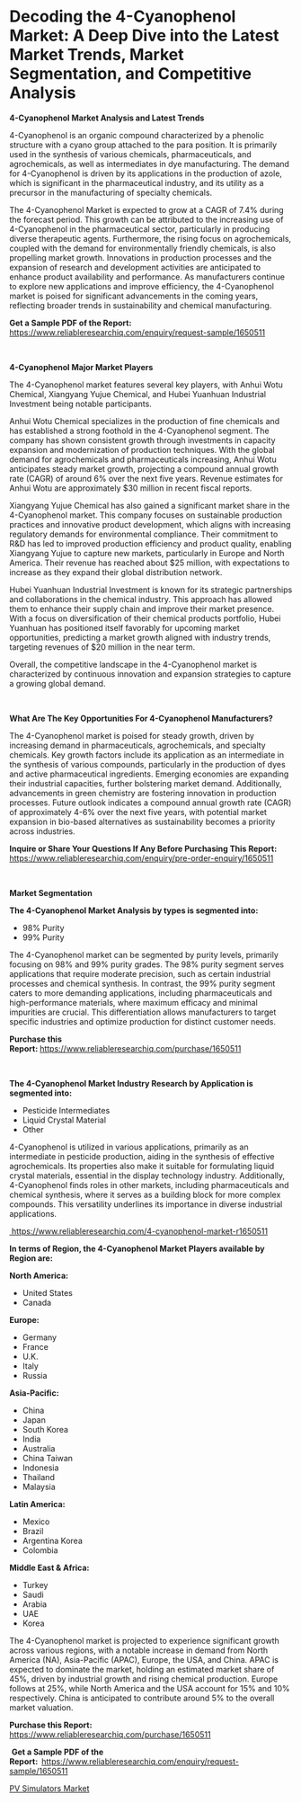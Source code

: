 <p><h1>Decoding the 4-Cyanophenol Market: A Deep Dive into the Latest Market Trends, Market Segmentation, and Competitive Analysis</h1></p><p><strong>4-Cyanophenol Market Analysis and Latest Trends</strong></p>
<p><p>4-Cyanophenol is an organic compound characterized by a phenolic structure with a cyano group attached to the para position. It is primarily used in the synthesis of various chemicals, pharmaceuticals, and agrochemicals, as well as intermediates in dye manufacturing. The demand for 4-Cyanophenol is driven by its applications in the production of azole, which is significant in the pharmaceutical industry, and its utility as a precursor in the manufacturing of specialty chemicals. </p><p>The 4-Cyanophenol Market is expected to grow at a CAGR of 7.4% during the forecast period. This growth can be attributed to the increasing use of 4-Cyanophenol in the pharmaceutical sector, particularly in producing diverse therapeutic agents. Furthermore, the rising focus on agrochemicals, coupled with the demand for environmentally friendly chemicals, is also propelling market growth. Innovations in production processes and the expansion of research and development activities are anticipated to enhance product availability and performance. As manufacturers continue to explore new applications and improve efficiency, the 4-Cyanophenol market is poised for significant advancements in the coming years, reflecting broader trends in sustainability and chemical manufacturing.</p></p>
<p><strong>Get a Sample PDF of the Report:&nbsp;</strong> <a href="https://www.reliableresearchiq.com/enquiry/request-sample/1650511?utm_campaign=3276&utm_medium=2&utm_source=Github&utm_content=ia&utm_term=23032025&utm_id=4-cyanophenol">https://www.reliableresearchiq.com/enquiry/request-sample/1650511</a></p>
<p>&nbsp;</p>
<p><strong>4-Cyanophenol Major Market Players</strong></p>
<p><p>The 4-Cyanophenol market features several key players, with Anhui Wotu Chemical, Xiangyang Yujue Chemical, and Hubei Yuanhuan Industrial Investment being notable participants. </p><p>Anhui Wotu Chemical specializes in the production of fine chemicals and has established a strong foothold in the 4-Cyanophenol segment. The company has shown consistent growth through investments in capacity expansion and modernization of production techniques. With the global demand for agrochemicals and pharmaceuticals increasing, Anhui Wotu anticipates steady market growth, projecting a compound annual growth rate (CAGR) of around 6% over the next five years. Revenue estimates for Anhui Wotu are approximately $30 million in recent fiscal reports.</p><p>Xiangyang Yujue Chemical has also gained a significant market share in the 4-Cyanophenol market. This company focuses on sustainable production practices and innovative product development, which aligns with increasing regulatory demands for environmental compliance. Their commitment to R&D has led to improved production efficiency and product quality, enabling Xiangyang Yujue to capture new markets, particularly in Europe and North America. Their revenue has reached about $25 million, with expectations to increase as they expand their global distribution network.</p><p>Hubei Yuanhuan Industrial Investment is known for its strategic partnerships and collaborations in the chemical industry. This approach has allowed them to enhance their supply chain and improve their market presence. With a focus on diversification of their chemical products portfolio, Hubei Yuanhuan has positioned itself favorably for upcoming market opportunities, predicting a market growth aligned with industry trends, targeting revenues of $20 million in the near term.</p><p>Overall, the competitive landscape in the 4-Cyanophenol market is characterized by continuous innovation and expansion strategies to capture a growing global demand.</p></p>
<p>&nbsp;</p>
<p><strong>What Are The Key Opportunities For 4-Cyanophenol Manufacturers?</strong></p>
<p><p>The 4-Cyanophenol market is poised for steady growth, driven by increasing demand in pharmaceuticals, agrochemicals, and specialty chemicals. Key growth factors include its application as an intermediate in the synthesis of various compounds, particularly in the production of dyes and active pharmaceutical ingredients. Emerging economies are expanding their industrial capacities, further bolstering market demand. Additionally, advancements in green chemistry are fostering innovation in production processes. Future outlook indicates a compound annual growth rate (CAGR) of approximately 4-6% over the next five years, with potential market expansion in bio-based alternatives as sustainability becomes a priority across industries.</p></p>
<p><strong>Inquire or Share Your Questions If Any Before Purchasing This Report:</strong> <a href="https://www.reliableresearchiq.com/enquiry/pre-order-enquiry/1650511?utm_campaign=3276&utm_medium=2&utm_source=Github&utm_content=ia&utm_term=23032025&utm_id=4-cyanophenol">https://www.reliableresearchiq.com/enquiry/pre-order-enquiry/1650511</a></p>
<p>&nbsp;</p>
<p><strong>Market Segmentation</strong></p>
<p><strong>The 4-Cyanophenol Market Analysis by types is segmented into:</strong></p>
<p><ul><li>98% Purity</li><li>99% Purity</li></ul></p>
<p><p>The 4-Cyanophenol market can be segmented by purity levels, primarily focusing on 98% and 99% purity grades. The 98% purity segment serves applications that require moderate precision, such as certain industrial processes and chemical synthesis. In contrast, the 99% purity segment caters to more demanding applications, including pharmaceuticals and high-performance materials, where maximum efficacy and minimal impurities are crucial. This differentiation allows manufacturers to target specific industries and optimize production for distinct customer needs.</p></p>
<p><strong>Purchase this Report:&nbsp;</strong><a href="https://www.reliableresearchiq.com/purchase/1650511?utm_campaign=3276&utm_medium=2&utm_source=Github&utm_content=ia&utm_term=23032025&utm_id=4-cyanophenol">https://www.reliableresearchiq.com/purchase/1650511</a></p>
<p>&nbsp;</p>
<p><strong>The 4-Cyanophenol Market Industry Research by Application is segmented into:</strong></p>
<p><ul><li>Pesticide Intermediates</li><li>Liquid Crystal Material</li><li>Other</li></ul></p>
<p><p>4-Cyanophenol is utilized in various applications, primarily as an intermediate in pesticide production, aiding in the synthesis of effective agrochemicals. Its properties also make it suitable for formulating liquid crystal materials, essential in the display technology industry. Additionally, 4-Cyanophenol finds roles in other markets, including pharmaceuticals and chemical synthesis, where it serves as a building block for more complex compounds. This versatility underlines its importance in diverse industrial applications.</p></p>
<p><a href="https://www.reliableresearchiq.com/4-cyanophenol-market-r1650511?utm_campaign=3276&utm_medium=2&utm_source=Github&utm_content=ia&utm_term=23032025&utm_id=4-cyanophenol">&nbsp;https://www.reliableresearchiq.com/4-cyanophenol-market-r1650511</a></p>
<p><strong>In terms of Region, the 4-Cyanophenol Market Players available by Region are:</strong></p>
<p>
    <p> <strong> North America: </strong>
        <ul>
            <li>United States</li>
            <li>Canada</li>
        </ul>
        </p> 
    <p> <strong> Europe: </strong>
        <ul>
            <li>Germany</li>
            <li>France</li>
            <li>U.K.</li>
            <li>Italy</li>
            <li>Russia</li>
        </ul>
        </p> 
    <p> <strong> Asia-Pacific: </strong>
        <ul>
            <li>China</li>
            <li>Japan</li>
            <li>South Korea</li>
            <li>India</li>
            <li>Australia</li>
            <li>China Taiwan</li>
            <li>Indonesia</li>
            <li>Thailand</li>
            <li>Malaysia</li>
        </ul>
        </p> 
    <p> <strong> Latin America: </strong>
        <ul>
            <li>Mexico</li>
            <li>Brazil</li>
            <li>Argentina Korea</li>
            <li>Colombia</li>
        </ul>
        </p> 
    <p> <strong> Middle East & Africa: </strong>
        <ul>
            <li>Turkey</li>
            <li>Saudi</li>
            <li>Arabia</li>
            <li>UAE</li>
            <li>Korea</li>
        </ul>
    </p>
    </p>
<p><p>The 4-Cyanophenol market is projected to experience significant growth across various regions, with a notable increase in demand from North America (NA), Asia-Pacific (APAC), Europe, the USA, and China. APAC is expected to dominate the market, holding an estimated market share of 45%, driven by industrial growth and rising chemical production. Europe follows at 25%, while North America and the USA account for 15% and 10% respectively. China is anticipated to contribute around 5% to the overall market valuation.</p></p>
<p><strong>Purchase this Report: </strong><a href="https://www.reliableresearchiq.com/purchase/1650511?utm_campaign=3276&utm_medium=2&utm_source=Github&utm_content=ia&utm_term=23032025&utm_id=4-cyanophenol">https://www.reliableresearchiq.com/purchase/1650511</a></p>
<p>&nbsp;<strong>Get a Sample PDF of the Report:&nbsp;&nbsp;</strong><a href="https://www.reliableresearchiq.com/enquiry/request-sample/1650511?utm_campaign=3276&utm_medium=2&utm_source=Github&utm_content=ia&utm_term=23032025&utm_id=4-cyanophenol">https://www.reliableresearchiq.com/enquiry/request-sample/1650511</a></p>
<p><strong></strong></p>
<p><p><a href="https://github.com/debowflaggqw/Market-Research-Report-List-1/blob/main/pv-simulators-market.md?utm_campaign=3276&utm_medium=2&utm_source=Github&utm_content=ia&utm_term=23032025&utm_id=4-cyanophenol">PV Simulators Market</a></p></p>